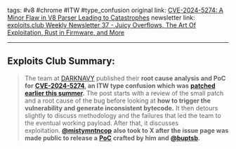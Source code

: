 tags: #v8 #chrome #ITW #type_confusion
original link: [CVE-2024-5274: A Minor Flaw in V8 Parser Leading to Catastrophes](https://www.darknavy.org/blog/cve_2024_5274_a_minor_flaw_in_v8_parser_leading_to_catastrophes/?ref=blog.exploits.club)
newsletter link:  [exploits.club Weekly Newsletter 37 - Juicy Overflows, The Art Of Exploitation, Rust in Firmware, and More](https://blog.exploits.club/exploits-club-weekly-newsletter-37-juicy-overflows-the-art-of-exploitation-rust-in-firmware-and-more/)


---
## Exploits Club Summary:
> The team at [DARKNAVY](https://www.darknavy.org/?ref=blog.exploits.club) published their **root cause analysis and PoC for** [**CVE-2024-5274**](https://nvd.nist.gov/vuln/detail/CVE-2024-5274?ref=blog.exploits.club)**, an ITW type confusion which was** [**patched earlier this summer**](https://chromereleases.googleblog.com/2024/05/stable-channel-update-for-desktop_23.html?ref=blog.exploits.club)**.** The post starts with a review of the small patch and a root cause of the bug before looking at **how to trigger the vulnerability and generate inconsistent bytecode.** It then detours slightly to discuss methodology and the failures that led the team to the eventual working payload. After that, it discusses exploitation. [**@mistymntncop**](https://x.com/mistymntncop?ref=blog.exploits.club) **also took to X after the issue page was made public to release a** [**PoC**](https://x.com/mistymntncop/status/1829127856389271818?ref=blog.exploits.club) **crafted by him and** [**@buptsb**](https://x.com/buptsb?ref=blog.exploits.club)**.** 